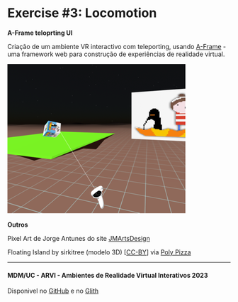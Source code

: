 # Exercise #3: Locomotion

**A-Frame teloprting UI**

Criação de um ambiente VR interactivo com teleporting, usando [A-Frame](https://aframe.io) - uma framework web para construção de experiências de realidade virtual.

![image](image.png)

**Outros**

Pixel Art de Jorge Antunes do site [JMArtsDesign](https://www.pixilart.com/jmartsdesign)

Floating Island by sirkitree (modelo 3D) \[[CC-BY](https://creativecommons.org/licenses/by/3.0/)] via [Poly Pizza](https://poly.pizza/m/eEz9hdknXOi)

***

#### MDM/UC - ARVI - Ambientes de Realidade Virtual Interativos 2023

Disponivel no [GitHub](https://jmartsdesign.github.io/Exercise-3-Locomotion/) e no [Glith](https://glitch.com/\~exercise-3-locomotion-main)
